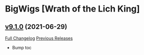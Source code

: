 # BigWigs [Wrath of the Lich King]

## [v9.1.0](https://github.com/BigWigsMods/BigWigs_WrathOfTheLichKing/tree/v9.1.0) (2021-06-29)
[Full Changelog](https://github.com/BigWigsMods/BigWigs_WrathOfTheLichKing/compare/v9.0.5...v9.1.0) [Previous Releases](https://github.com/BigWigsMods/BigWigs_WrathOfTheLichKing/releases)

- Bump toc  
